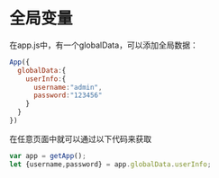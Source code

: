 # 全局变量

在app.js中，有一个globalData，可以添加全局数据：

```js
App({
  globalData:{
    userInfo:{
      username:"admin",
      password:"123456"
    }
  }
})
```

在任意页面中就可以通过以下代码来获取

```js
var app = getApp();
let {username,password} = app.globalData.userInfo;
```

